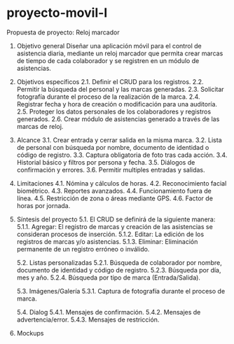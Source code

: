 # proyecto-movil-I
Propuesta de proyecto: Reloj marcador

1) Objetivo general
  Diseñar una aplicación móvil para el control de asistencia diaria, mediante un reloj marcador que permita crear marcas de tiempo de cada colaborador y se registren en un módulo de asistencias.

2) Objetivos específicos
  2.1. Definir el CRUD para los registros.
  2.2. Permitir la búsqueda del personal y las marcas generadas.
  2.3. Solicitar fotografía durante el proceso de la realización de la marca.
  2.4. Registrar fecha y hora de creación o modificación para una auditoría.
  2.5. Proteger los datos personales de los colaboradores y registros generados.
  2.6. Crear módulo de asistencias generado a través de las marcas de reloj.

3) Alcance
  3.1. Crear entrada y cerrar salida en la misma marca.
  3.2. Lista de personal con búsqueda por nombre, documento de identidad o código de registro.
  3.3. Captura obligatoria de foto tras cada acción.
  3.4. Historial básico y filtros por persona y fecha.
  3.5. Diálogos de confirmación y errores.
  3.6. Permitir multiples entradas y salidas.

4) Limitaciones
  4.1. Nómina y cálculos de horas.
  4.2. Reconocimiento facial biométrico.
  4.3. Reportes avanzados.
  4.4. Funcionamiento fuera de línea.
  4.5. Restricción de zona o áreas mediante GPS.
  4.6. Factor de horas por jornada.

5) Síntesis del proyecto
   5.1. El CRUD se definirá de la siguiente manera:
     5.1.1. Agregar: El registro de marcas y creación de las asistencias se consideran procesos de inserción.
     5.1.2. Editar: La edición de los registros de marcas y/o asistencias.
     5.1.3. Eliminar: Eliminación permanente de un registro erróneo o inválido.

   5.2. Listas personalizadas
     5.2.1. Búsqueda de colaborador por nombre, documento de identidad y código de registro.
     5.2.3. Búsqueda por día, mes y año.
     5.2.4. Búsqueda por tipo de marca (Entrada/Salida).

   5.3. Imágenes/Galería
     5.3.1. Captura de fotografía durante el proceso de marca.

   5.4. Dialog
     5.4.1. Mensajes de confirmación.
     5.4.2. Mensajes de advertencia/error.
     5.4.3. Mensajes de restricción.

6) Mockups
   
